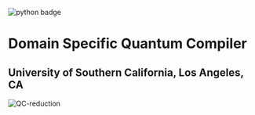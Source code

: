 ![python badge](https://img.shields.io/badge/python-3.4%2C%203.5%2C%203.6-brightgreen.svg)
# Domain Specific Quantum Compiler 
## University of Southern California, Los Angeles, CA 

![QC-reduction](https://github.com/sgulania/DSQC/Qcircuit.gif)
